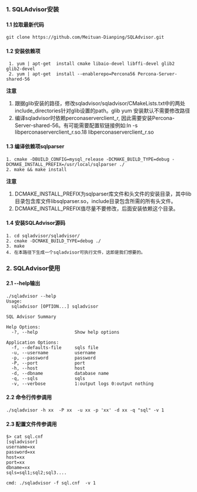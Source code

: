 ### 1. SQLAdvisor安装

#### 1.1 拉取最新代码
```
git clone https://github.com/Meituan-Dianping/SQLAdvisor.git
```

#### 1.2 安装依赖项

```
 1. yum | apt-get  install cmake libaio-devel libffi-devel glib2 glib2-devel
 2. yum | apt-get  install --enablerepo=Percona56 Percona-Server-shared-56
```
**注意**

1. 跟据glib安装的路径，修改sqladvisor/sqladvisor/CMakeLists.txt中的两处include_directories针对glib设置的path。glib yum 安装默认不需要修改路径
2. 编译sqladvisor时依赖perconaserverclient_r, 因此需要安装Percona-Server-shared-56。有可能需要配置软链接例如:ln -s libperconaserverclient_r.so.18 libperconaserverclient_r.so

#### 1.3 编译依赖项sqlparser

```
1. cmake -DBUILD_CONFIG=mysql_release -DCMAKE_BUILD_TYPE=debug -DCMAKE_INSTALL_PREFIX=/usr/local/sqlparser ./
2. make && make install
```

**注意**

1. DCMAKE_INSTALL_PREFIX为sqlparser库文件和头文件的安装目录，其中lib目录包含库文件libsqlparser.so，include目录包含所需的所有头文件。
2. DCMAKE_INSTALL_PREFIX值尽量不要修改，后面安装依赖这个目录。

#### 1.4 安装SQLAdvisor源码
```
1. cd sqladvisor/sqladvisor/
2. cmake -DCMAKE_BUILD_TYPE=debug ./
3. make
4. 在本路径下生成一个sqladvisor可执行文件，这即是我们想要的。
```

### 2. SQLAdvisor使用
#### 2.1 --help输出
```
./sqladvisor --help
Usage:
  sqladvisor [OPTION...] sqladvisor

SQL Advisor Summary

Help Options:
  -?, --help              Show help options

Application Options:
  -f, --defaults-file     sqls file
  -u, --username          username
  -p, --password          password
  -P, --port              port
  -h, --host              host
  -d, --dbname            database name
  -q, --sqls              sqls
  -v, --verbose           1:output logs 0:output nothing
```
#### 2.2 命令行传参调用
```
./sqladvisor -h xx  -P xx  -u xx -p 'xx' -d xx -q "sql" -v 1
```

#### 2.3 配置文件传参调用

```
$> cat sql.cnf
[sqladvisor]
username=xx
password=xx
host=xx
port=xx
dbname=xx
sqls=sql1;sql2;sql3....

cmd: ./sqladvisor -f sql.cnf  -v 1
```
